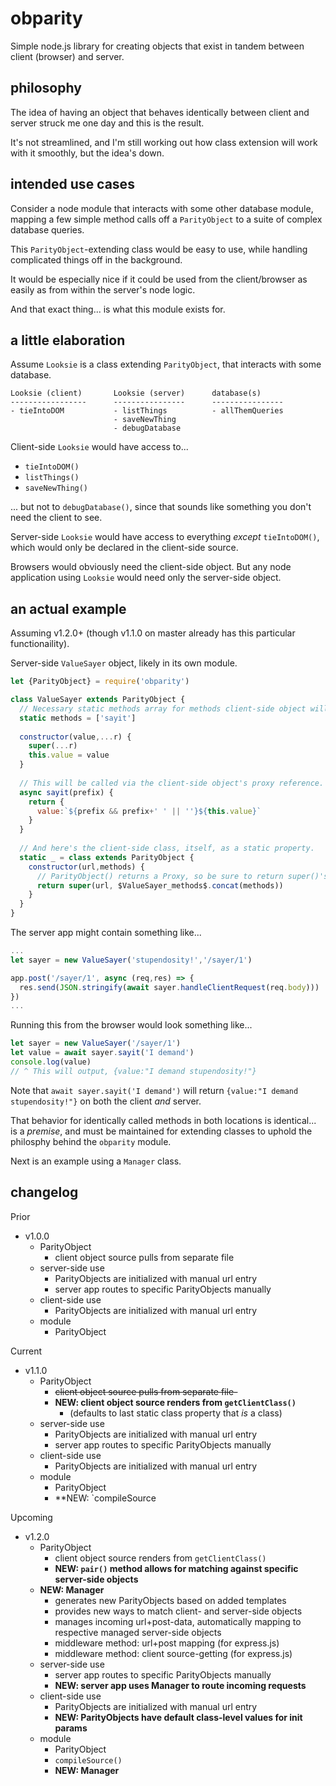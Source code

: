 # obparity

Simple node.js library for creating objects that exist in tandem between client (browser) and server.

## philosophy

The idea of having an object that behaves identically between client and server struck me one day and this is the result.

It's not streamlined, and I'm still working out how class extension will work with it smoothly, but the idea's down.

## intended use cases

Consider a node module that interacts with some other database module,
mapping a few simple method calls off a `ParityObject` to a suite of complex database queries.

This `ParityObject`-extending class would be easy to use, while handling complicated things off in the background.

It would be especially nice if it could be used from the client/browser as easily as from within the server's node logic.

And that exact thing... is what this module exists for.

## a little elaboration

Assume `Looksie` is a class extending `ParityObject`, that interacts with some database.

```
Looksie (client)       Looksie (server)      database(s)
-----------------      ----------------      ----------------
- tieIntoDOM           - listThings          - allThemQueries
                       - saveNewThing
                       - debugDatabase
```

Client-side `Looksie` would have access to...
* `tieIntoDOM()`
* `listThings()`
* `saveNewThing()`

... but not to `debugDatabase()`, since that sounds like something you don't need the client to see.

Server-side `Looksie` would have access to everything _except_ `tieIntoDOM()`, which would only be declared in the client-side source.

Browsers would obviously need the client-side object.  But any node application using `Looksie` would need only the server-side object.

## an actual example

Assuming v1.2.0+ (though v1.1.0 on master already has this particular functionaility).

Server-side `ValueSayer` object, likely in its own module.
```javascript
let {ParityObject} = require('obparity')

class ValueSayer extends ParityObject {
  // Necessary static methods array for methods client-side object will use.
  static methods = ['sayit']
  
  constructor(value,...r) {
    super(...r)
    this.value = value
  }
  
  // This will be called via the client-side object's proxy reference.
  async sayit(prefix) {
    return {
      value:`${prefix && prefix+' ' || ''}${this.value}`
    }
  }
  
  // And here's the client-side class, itself, as a static property.
  static _ = class extends ParityObject {
    constructor(url,methods) {
      // ParityObject() returns a Proxy, so be sure to return super()'s result
      return super(url, $ValueSayer_methods$.concat(methods))
    }
  }
}
```
The server app might contain something like...
```javascript
...
let sayer = new ValueSayer('stupendosity!','/sayer/1')

app.post('/sayer/1', async (req,res) => {
  res.send(JSON.stringify(await sayer.handleClientRequest(req.body)))
})
...
```
Running this from the browser would look something like...
```javascript
let sayer = new ValueSayer('/sayer/1')
let value = await sayer.sayit('I demand')
console.log(value)
// ^ This will output, {value:"I demand stupendosity!"}
```
Note that `await sayer.sayit('I demand')` will return `{value:"I demand stupendosity!"}` on both the client _and_ server.

That behavior for identically called methods in both locations is identical... is a _premise_, and must be maintained for extending classes to uphold the philosphy behind the `obparity` module.

Next is an example using a `Manager` class.


## changelog

Prior
* v1.0.0
  * ParityObject
    * client object source pulls from separate file
  * server-side use
    * ParityObjects are initialized with manual url entry
    * server app routes to specific ParityObjects manually
  * client-side use
    * ParityObjects are initialized with manual url entry
  * module
    * ParityObject

Current
* v1.1.0
  * ParityObject
    * ~~client object source pulls from separate file-~~
    * **NEW: client object source renders from `getClientClass()`**
      * (defaults to last static class property that _is_ a class)
  * server-side use
    * ParityObjects are initialized with manual url entry
    * server app routes to specific ParityObjects manually
  * client-side use
    * ParityObjects are initialized with manual url entry
  * module
    * ParityObject
    * **NEW: `compileSource

Upcoming
* v1.2.0
  * ParityObject
    * client object source renders from `getClientClass()`
    * **NEW: `pair()` method allows for matching against specific server-side objects**
  * **NEW: Manager**
    * generates new ParityObjects based on added templates
    * provides new ways to match client- and server-side objects
    * manages incoming url+post-data, automatically mapping to respective managed server-side objects
    * middleware method: url+post mapping (for express.js)
    * middleware method: client source-getting (for express.js)
  * server-side use
    * server app routes to specific ParityObjects manually
    * **NEW: server app uses Manager to route incoming requests**
  * client-side use
    * ParityObjects are initialized with manual url entry
    * **NEW: ParityObjects have default class-level values for init params**
  * module
    * ParityObject
    * `compileSource()`
    * **NEW: Manager**

